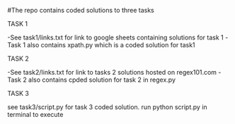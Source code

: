 #The repo contains coded solutions to three tasks

TASK 1

-See task1/links.txt for link to google sheets containing solutions for task 1
-Task 1 also contains xpath.py which is a coded solution for task1

TASK 2

-See task2/links.txt for link to tasks 2 solutions hosted on regex101.com
-Task 2 also contains cpded solution for task 2 in regex.py

TASK 3

see task3/script.py for task 3 coded solution.
run python script.py in terminal to execute
